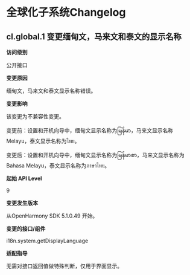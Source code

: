 # 全球化子系统Changelog

## cl.global.1 变更缅甸文，马来文和泰文的显示名称

**访问级别**

公开接口

**变更原因**

缅甸文，马来文和泰文显示名称错误。

**变更影响**

该变更为不兼容性变更。

变更前：设置和开机向导中，缅甸文显示名称为မြန်မာ，马来文显示名称Melayu，泰文显示名称为ไทย。

变更后：设置和开机向导中，缅甸文显示名称为မြန်မာစာ，马来文显示名称为Bahasa Melayu，泰文显示名称为ภาษาไทย。

**起始 API Level**

9

**变更发生版本**

从OpenHarmony SDK 5.1.0.49 开始。

**变更的接口/组件**

i18n.system.getDisplayLanguage

**适配指导**

无需对接口返回值做特殊判断，仅用于界面显示。
